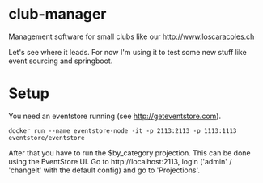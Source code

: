 # club-manager
Management software for small clubs like our http://www.loscaracoles.ch

Let's see where it leads. For now I'm using it to test some new stuff like event sourcing and springboot.

# Setup
You need an eventstore running (see http://geteventstore.com).

```
docker run --name eventstore-node -it -p 2113:2113 -p 1113:1113 eventstore/eventstore
```

After that you have to run the $by_category projection. This can be done using the EventStore UI. Go to http://localhost:2113, login ('admin' / 'changeit' with the default config) and go to 'Projections'.
